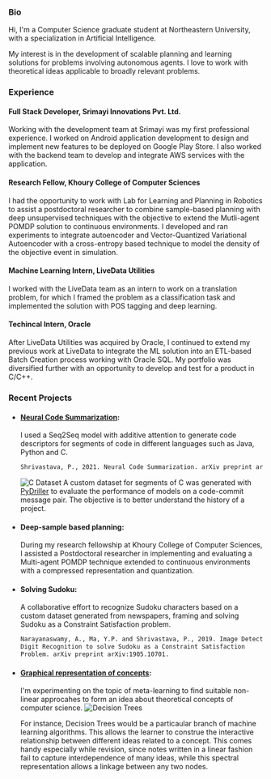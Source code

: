 ### Bio	

Hi, I'm a Computer Science graduate student at Northeastern University, with a specialization in Artificial Intelligence.	

My interest is in the development of scalable planning and learning solutions for problems involving autonomous agents. I love to work with theoretical ideas applicable to broadly relevant problems.

### Experience

#### Full Stack Developer, Srimayi Innovations Pvt. Ltd.
   Working with the development team at Srimayi was my first professional experience. I worked on Android application development to design and implement new features to be deployed on Google Play Store. I also worked with the backend team to develop and integrate AWS services with the application. 
   
#### Research Fellow, Khoury College of Computer Sciences
   I had the opportunity to work with Lab for Learning and Planning in Robotics to assist a postdoctoral researcher to combine sample-based planning with deep unsupervised techniques with the objective to extend the Mutli-agent POMDP solution to continuous environments. I developed and ran experiments to integrate autoencoder and Vector-Quantized Variational Autoencoder with a cross-entropy based technique to model the density of the objective event in simulation.
   
#### Machine Learning Intern, LiveData Utilities
   I worked with the LiveData team as an intern to work on a translation problem, for which I framed the problem as a classification task and implemented the solution with POS tagging and deep learning.
   
#### Techincal Intern, Oracle
   After LiveData Utilities was acquired by Oracle, I continued to extend my previous work at LiveData to integrate the ML solution into an ETL-based Batch Creation process working with Oracle SQL. My portfolio was diversified further with an opportunity to develop and test for a product in C/C++.
   
### Recent Projects	

- #### [Neural Code Summarization](https://github.com/shrivastava-piyush/nlp-code-summarization):	
   I used a Seq2Seq model with additive attention to generate code descriptors for segments of code in different languages such as Java, Python and C. 
   
   ```markdown	
   Shrivastava, P., 2021. Neural Code Summarization. arXiv preprint arXiv:2103.01025.
   ```
   
   ![C Dataset](https://user-images.githubusercontent.com/10284334/109447837-a15a9400-7a12-11eb-8389-c131d7c9cd61.png)
   A custom dataset for segments of C was generated with [PyDriller](https://github.com/ishepard/pydriller) to evaluate the performance of models on a code-commit message pair. The objective is to better understand the history of a project.
   

- #### Deep-sample based planning:	
  During my research fellowship at Khoury College of Computer Sciences, I assisted a Postdoctoral researcher in implementing and evaluating a Multi-agent POMDP technique extended to continuous environments with a compressed representation and quantization.	

- #### Solving Sudoku:	

  A collaborative effort to recognize Sudoku characters based on a custom dataset generated from newspapers, framing and solving Sudoku as a Constraint Satisfaction problem.	

  ```markdown	
  Narayanaswamy, A., Ma, Y.P. and Shrivastava, P., 2019. Image Detection and 	
  Digit Recognition to solve Sudoku as a Constraint Satisfaction 	
  Problem. arXiv preprint arXiv:1905.10701.	
  ```

- #### [Graphical representation of concepts](https://github.com/shrivastava-piyush/conceptual-mindmaps):
  I'm experimenting on the topic of meta-learning to find suitable non-linear approcahes to form an idea about theoretical concepts of computer science. 
  ![Decision Trees](https://user-images.githubusercontent.com/10284334/109446387-93574400-7a0f-11eb-80c1-a126830ad269.png)
  
  For instance, Decision Trees would be a particaular branch of machine learning algorithms. This allows the learner to construe the interactive relationship between different ideas related to a concept. This comes handy especially while revision, since notes written in a linear fashion fail to capture interdependence of many ideas, while this spectral representation allows a linkage between any two nodes.
